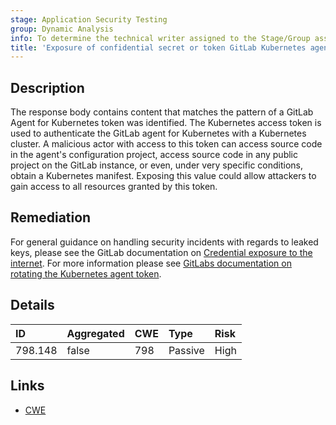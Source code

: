 ```yaml
---
stage: Application Security Testing
group: Dynamic Analysis
info: To determine the technical writer assigned to the Stage/Group associated with this page, see https://handbook.gitlab.com/handbook/product/ux/technical-writing/#assignments
title: 'Exposure of confidential secret or token GitLab Kubernetes agent token'
---
```


## Description

The response body contains content that matches the pattern of a GitLab Agent for Kubernetes token was identified. The Kubernetes access token is used to authenticate the GitLab agent for Kubernetes with a Kubernetes cluster. A malicious actor with access to this token can access source code in the agent's configuration project, access source code in any public project on the GitLab instance, or even, under very specific conditions, obtain a Kubernetes manifest.
Exposing this value could allow attackers to gain access to all resources granted by this token.

## Remediation

For general guidance on handling security incidents with regards to leaked keys, please see the GitLab documentation on [Credential exposure to the internet](../../../../../security/responding_to_security_incidents.md#credential-exposure-to-public-internet). For more information please see [GitLabs documentation on rotating the Kubernetes agent token](../../../../../user/clusters/agent/work_with_agent.md#reset-the-agent-token).

## Details

| ID | Aggregated | CWE | Type | Risk |
|:---|:-----------|:----|:-----|:-----|
| 798.148 | false | 798 | Passive | High |

## Links

- [CWE](https://cwe.mitre.org/data/definitions/798.html)
